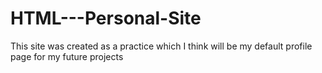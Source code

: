 # HTML---Personal-Site

This site was created as a practice which I think will be my default profile page for my future projects
